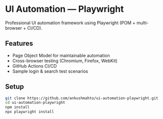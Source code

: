 # UI Automation — Playwright

Professional UI automation framework using Playwright (POM + multi-browser + CI/CD).

## Features
- Page Object Model for maintainable automation
- Cross-browser testing (Chromium, Firefox, WebKit)
- GitHub Actions CI/CD
- Sample login & search test scenarios

## Setup
```bash
git clone https://github.com/ankushmahto/ui-automation-playwright.git
cd ui-automation-playwright
npm install
npx playwright install
